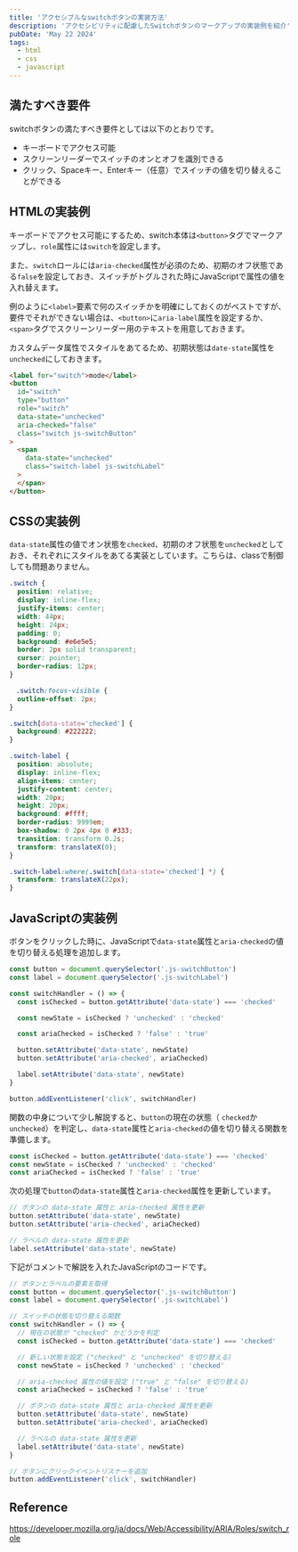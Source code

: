 ```yaml
---
title: 'アクセシブルなswitchボタンの実装方法'
description: 'アクセシビリティに配慮したSwitchボタンのマークアップの実装例を紹介'
pubDate: 'May 22 2024'
tags:
  - html
  - css
  - javascript
---
```


## 満たすべき要件

switchボタンの満たすべき要件としては以下のとおりです。

- キーボードでアクセス可能
- スクリーンリーダーでスイッチのオンとオフを識別できる
- クリック、Spaceキー、Enterキー（任意）でスイッチの値を切り替えることができる

## HTMLの実装例

キーボードでアクセス可能にするため、switch本体は`<button>`タグでマークアップし、`role`属性には`switch`を設定します。

また、`switch`ロールには`aria-checked`属性が必須のため、初期のオフ状態である`false`を設定しておき、スイッチがトグルされた時にJavaScriptで属性の値を入れ替えます。

例のように`<label>`要素で何のスイッチかを明確にしておくのがベストですが、要件でそれができない場合は、`<button>`に`aria-label`属性を設定するか、`<span>`タグでスクリーンリーダー用のテキストを用意しておきます。

カスタムデータ属性でスタイルをあてるため、初期状態は`date-state`属性を`unchecked`にしておきます。

```html
<label for="switch">mode</label>
<button
  id="switch"
  type="button"
  role="switch"
  data-state="unchecked"
  aria-checked="false"
  class="switch js-switchButton"
>
  <span
    data-state="unchecked"
    class="switch-label js-switchLabel"
  >
  </span>
</button>
```

## CSSの実装例

`data-state`属性の値でオン状態を`checked`、初期のオフ状態を`unchecked`としておき、それぞれにスタイルをあてる実装としています。こちらは、classで制御しても問題ありません。

```css
.switch {
  position: relative;
  display: inline-flex;
  justify-items: center;
  width: 44px;
  height: 24px;
  padding: 0;
  background: #e6e5e5;
  border: 2px solid transparent;
  cursor: pointer;
  border-radius: 12px;
}

　.switch:focus-visible {
  outline-offset: 2px;
}

.switch[data-state='checked'] {
  background: #222222;
}

.switch-label {
  position: absolute;
  display: inline-flex;
  align-items: center;
  justify-content: center;
  width: 20px;
  height: 20px;
  background: #ffff;
  border-radius: 9999em;
  box-shadow: 0 2px 4px 0 #333;
  transition: transform 0.2s;
  transform: translateX(0);
}

.switch-label:where(.switch[data-state='checked'] *) {
  transform: translateX(22px);
}
```

## JavaScriptの実装例

ボタンをクリックした時に、JavaScriptで`data-state`属性と`aria-checked`の値を切り替える処理を追加します。

```js
const button = document.querySelector('.js-switchButton')
const label = document.querySelector('.js-switchLabel')

const switchHandler = () => {
  const isChecked = button.getAttribute('data-state') === 'checked'

  const newState = isChecked ? 'unchecked' : 'checked'

  const ariaChecked = isChecked ? 'false' : 'true'

  button.setAttribute('data-state', newState)
  button.setAttribute('aria-checked', ariaChecked)

  label.setAttribute('data-state', newState)
}

button.addEventListener('click', switchHandler)
```

関数の中身について少し解説すると、`button`の現在の状態（ `checked`か`unchecked`）を判定し、`data-state`属性と`aria-checked`の値を切り替える関数を準備します。

```js
const isChecked = button.getAttribute('data-state') === 'checked'
const newState = isChecked ? 'unchecked' : 'checked'
const ariaChecked = isChecked ? 'false' : 'true'
```

次の処理で`button`の`data-state`属性と`aria-checked`属性を更新しています。

```js
// ボタンの data-state 属性と aria-checked 属性を更新
button.setAttribute('data-state', newState)
button.setAttribute('aria-checked', ariaChecked)

// ラベルの data-state 属性を更新
label.setAttribute('data-state', newState)
```

下記がコメントで解説を入れたJavaScriptのコードです。

```js
// ボタンとラベルの要素を取得
const button = document.querySelector('.js-switchButton')
const label = document.querySelector('.js-switchLabel')

// スイッチの状態を切り替える関数
const switchHandler = () => {
  // 現在の状態が "checked" かどうかを判定
  const isChecked = button.getAttribute('data-state') === 'checked'

  // 新しい状態を設定 ("checked" と "unchecked" を切り替える)
  const newState = isChecked ? 'unchecked' : 'checked'

  // aria-checked 属性の値を設定 ("true" と "false" を切り替える)
  const ariaChecked = isChecked ? 'false' : 'true'

  // ボタンの data-state 属性と aria-checked 属性を更新
  button.setAttribute('data-state', newState)
  button.setAttribute('aria-checked', ariaChecked)

  // ラベルの data-state 属性を更新
  label.setAttribute('data-state', newState)
}

// ボタンにクリックイベントリスナーを追加
button.addEventListener('click', switchHandler)
```

## Reference

https://developer.mozilla.org/ja/docs/Web/Accessibility/ARIA/Roles/switch_role
